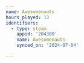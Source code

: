 ```yaml
---
name: Awesomenauts
hours_played: 13
identifiers:
  - type: steam
    appid: '204300'
    name: Awesomenauts
    synced_on: '2024-07-04'

---
```

